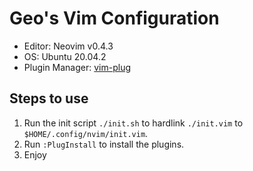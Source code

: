 # Geo's Vim Configuration
- Editor: Neovim v0.4.3
- OS: Ubuntu 20.04.2
- Plugin Manager: [vim-plug](https://github.com/junegunn/vim-plug)

## Steps to use
1. Run the init script `./init.sh` to hardlink `./init.vim` to `$HOME/.config/nvim/init.vim`.
2. Run `:PlugInstall` to install the plugins.
3. Enjoy
